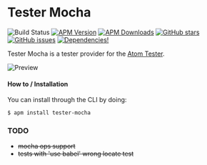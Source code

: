 # Tester Mocha

![Build Status](https://travis-ci.org/yacut/tester-mocha.svg)
[![APM Version](https://img.shields.io/apm/v/tester-mocha.svg)](https://atom.io/packages/tester-mocha)
[![APM Downloads](https://img.shields.io/apm/dm/tester-mocha.svg)](https://atom.io/packages/tester-mocha)
[![GitHub stars](https://img.shields.io/github/stars/yacut/tester-mocha.svg)](https://github.com/yacut/tester-mocha/stargazers)
[![GitHub issues](https://img.shields.io/github/issues/yacut/tester-mocha.svg)](https://github.com/yacut/tester-mocha/issues)
[![Dependencies!](https://img.shields.io/david/yacut/tester-mocha.svg)](https://david-dm.org/yacut/tester-mocha)

Tester Mocha is a tester provider for the [Atom Tester](https://atom.io/packages/tester).

![Preview](https://raw.githubusercontent.com/yacut/tester-mocha/master/preview.gif)

#### How to / Installation

You can install through the CLI by doing:

```
$ apm install tester-mocha
```

### TODO

- ~~mocha ops support~~
- ~~tests with 'use babel' wrong locate test~~
